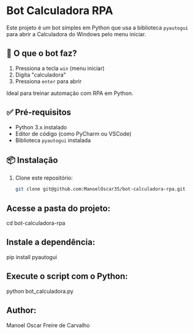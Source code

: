 # Bot Calculadora RPA

Este projeto é um bot simples em Python que usa a biblioteca `pyautogui` para abrir a Calculadora do Windows pelo menu iniciar.

## 🧠 O que o bot faz?

1. Pressiona a tecla `win` (menu iniciar)
2. Digita "calculadora"
3. Pressiona `enter` para abrir

Ideal para treinar automação com RPA em Python.

## ✅ Pré-requisitos

- Python 3.x instalado
- Editor de código (como PyCharm ou VSCode)
- Biblioteca `pyautogui` instalada

## 📦 Instalação

1. Clone este repositório:

   ```bash
   git clone git@github.com:ManoelOscar35/bot-calculadora-rpa.git

## Acesse a pasta do projeto: 
  cd bot-calculadora-rpa

## Instale a dependência:
  pip install pyautogui

## Execute o script com o Python:
  python bot_calculadora.py

## Author:
  Manoel Oscar Freire de Carvalho
